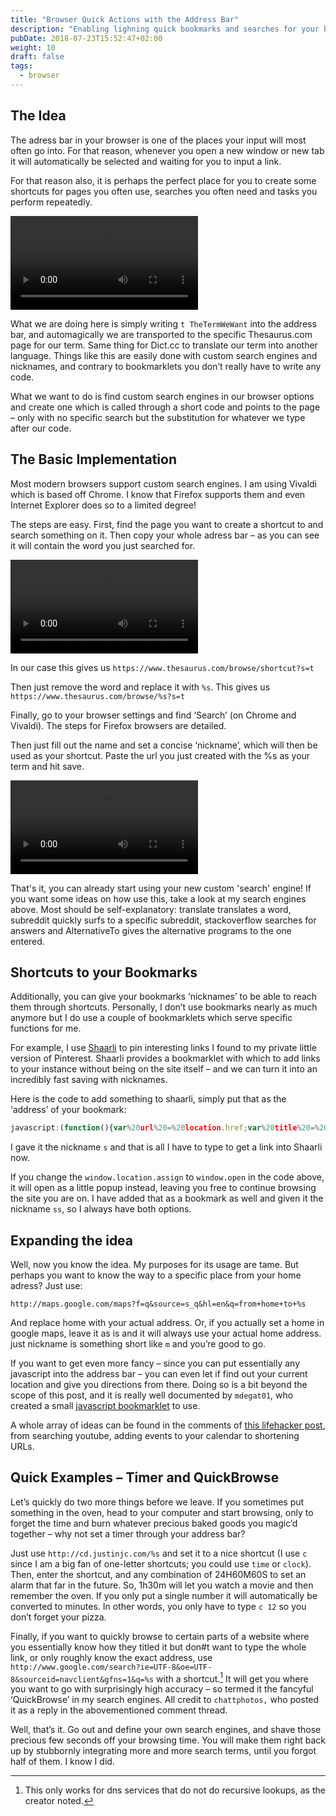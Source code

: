 ```yaml
---
title: "Browser Quick Actions with the Address Bar"
description: "Enabling lighning quick bookmarks and searches for your browser"
pubDate: 2018-07-23T15:52:47+02:00
weight: 10
draft: false
tags:
  - browser
---
```


## The Idea

The adress bar in your browser is one of the places your input will most often
go into. For that reason, whenever you open a new window or new tab it will
automatically be selected and waiting for you to input a link.

For that reason also, it is perhaps the perfect place for you to create some
shortcuts for pages you often use, searches you often need and tasks you perform
repeatedly.

<video src="2018-07-23-browser-quick-searches/thesaurus-dict.webm" type="video/webm" loop controls autoplay>
</video>

What we are doing here is simply writing `t TheTermWeWant` into the address bar,
and automagically we are transported to the specific Thesaurus.com page for our
term. Same thing for Dict.cc to translate our term into another language. Things
like this are easily done with custom search engines and nicknames, and contrary
to bookmarklets you don’t really have to write any code.

What we want to do is find custom search engines in our browser options and
create one which is called through a short code and points to the page – only
with no specific search but the substitution for whatever we type after our
code.

## The Basic Implementation

Most modern browsers support custom search engines. I am using Vivaldi which is
based off Chrome. I know that Firefox supports them and even Internet Explorer
does so to a limited degree!

The steps are easy. First, find the page you want to create a shortcut to and
search something on it. Then copy your whole adress bar – as you can see it will
contain the word you just searched for.

<video src="2018-07-23-browser-quick-searches/thesaurus-copy-term.webm" type="video/webm" loop controls autoplay>
</video>

In our case this gives us `https://www.thesaurus.com/browse/shortcut?s=t`

Then just remove the word and replace it with `%s`. This gives us
`https://www.thesaurus.com/browse/%s?s=t`

Finally, go to your browser settings and find ‘Search’ (on Chrome and Vivaldi).
The steps for Firefox browsers are detailed.

Then just fill out the name and set a concise ‘nickname’, which will then be
used as your shortcut. Paste the url you just created with the %s as your term
and hit save.

<video src="2018-07-23-browser-quick-searches/thesaurus-set-options.webm" type="video/webm" loop controls autoplay>
</video>

That's it, you can already start using your new custom 'search' engine! If you
want some ideas on how use this, take a look at my search engines above. Most
should be self-explanatory: translate translates a word, subreddit quickly surfs
to a specific subreddit, stackoverflow searches for answers and AlternativeTo
gives the alternative programs to the one entered.

## Shortcuts to your Bookmarks

Additionally, you can give your bookmarks ‘nicknames’ to be able to reach them
through shortcuts. Personally, I don’t use bookmarks nearly as much anymore but
I do use a couple of bookmarklets which serve specific functions for me.

For example, I use [Shaarli](https://github.com/shaarli/Shaarli) to pin
interesting links I found to my private little version of Pinterest. Shaarli
provides a bookmarklet with which to add links to your instance without being on
the site itself – and we can turn it into an incredibly fast saving with
nicknames.

Here is the code to add something to shaarli, simply put that as the ‘address’
of your bookmark:

```javascript
javascript:(function(){var%20url%20=%20location.href;var%20title%20=%20document.title%20||%20url;var%20desc=document.getSelection().toString();if(desc.length>4000){desc=desc.substr(0,4000)+'...';alert('The%20selected%20text%20is%20too%20long,%20it%20will%20be%20truncated.');}window.open('https://THELINK.TOYOURSHAAR.LI/?post='%20+%20encodeURIComponent(url)+'&title='%20+%20encodeURIComponent(title)+'&description='%20+%20encodeURIComponent(desc)+'&source=bookmarklet','_blank','menubar=no,height=800,width=600,toolbar=no,scrollbars=yes,status=no,dialog=1');})();
```

I gave it the nickname `s` and that is all I have to type to get a link into
Shaarli now.

If you change the `window.location.assign` to `window.open` in the code above,
it will open as a little popup instead, leaving you free to continue browsing
the site you are on. I have added that as a bookmark as well and given it the
nickname `ss`, so I always have both options.

## Expanding the idea

Well, now you know the idea. My purposes for its usage are tame. But perhaps you
want to know the way to a specific place from your home adress? Just use:

`http://maps.google.com/maps?f=q&source=s_q&hl=en&q=from+home+to+%s`

And replace home with your actual address. Or, if you actually set a home in
google maps, leave it as is and it will always use your actual home address.
just nickname is something short like `m` and you’re good to go.

If you want to get even more fancy – since you can put essentially any
javascript into the address bar – you can even let if find out your current
location and give you directions from there. Doing so is a bit beyond the scope
of this post, and it is really well documented by `mdegat01`, who created a
small
[javascript bookmarklet](https://web.archive.org/web/20130108072145/http://jsfiddle.net/mdegat01/WSLak/)
to use.

A whole array of ideas can be found in the comments of
[this lifehacker post](https://lifehacker.com/5971527/what-are-your-favorite-custom-web-searches),
from searching youtube, adding events to your calendar to shortening URLs.

## Quick Examples – Timer and QuickBrowse

Let’s quickly do two more things before we leave. If you sometimes put something
in the oven, head to your computer and start browsing, only to forget the time
and burn whatever precious baked goods you magic’d together – why not set a
timer through your address bar?

Just use `http://cd.justinjc.com/%s` and set it to a nice shortcut (I use `c`
since I am a big fan of one-letter shortcuts; you could use `time` or `clock`).
Then, enter the shortcut, and any combination of 24H60M60S to set an alarm that
far in the future. So, 1h30m will let you watch a movie and then remember the
oven. If you only put a single number it will automatically be converted to
minutes. In other words, you only have to type `c 12` so you don’t forget your
pizza.

Finally, if you want to quickly browse to certain parts of a website where you
essentially know how they titled it but don#t want to type the whole link, or
only roughly know the exact address, use
`http://www.google.com/search?ie=UTF-8&oe=UTF-8&sourceid=navclient&gfns=1&q=%s`
with a shortcut.[^1] It will get you where you want to go with surprisingly high
accuracy – so termed it the fancyful ‘QuickBrowse’ in my search engines. All
credit to `chattphotos,` who posted it as a reply in the abovementioned comment
thread.

Well, that’s it. Go out and define your own search engines, and shave those
precious few seconds off your browsing time. You will make them right back up by
stubbornly integrating more and more search terms, until you forgot half of
them. I know I did.

[^1]: This only works for dns services that do not do recursive lookups, as the creator noted.
